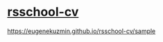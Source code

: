 # __[rsschool-cv](https://eugenekuzmin.github.io/rsschool-cv/cv)__

https://eugenekuzmin.github.io/rsschool-cv/sample